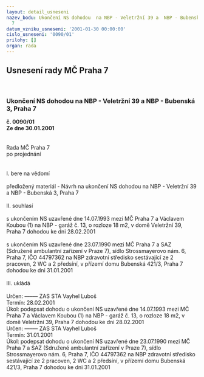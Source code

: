 ```yaml
---
layout: detail_usneseni
nazev_bodu: Ukončení NS dohodou  na NBP - Veletržní 39 a  NBP - Bubenská 3, Praha
  7
datum_vzniku_usneseni: '2001-01-30 00:00:00'
cislo_usneseni: '0090/01'
prilohy: []
organ: rada
---
```

<div id="ucUsn_pList" class="usn">
	<span><h2>Usnesení rady MČ Praha 7 </h2>
<br></span><div class="standBody">
<span><h3>Ukončení NS dohodou  na NBP - Veletržní 39 a  NBP - Bubenská 3, Praha 7</h3></span><div class="center">
		<strong>č. 0090/01</strong><br>
	</div>
<div class="center">
		<strong>Ze dne 30.01.2001</strong><br><br>
	</div>
<br>Rada MČ Praha 7<br>po projednání<br><br><br>I.	bere na vědomí<br><br> předložený materiál - Návrh na ukončení NS dohodou na NBP  - Veletržní 39 a NBP -  Bubenská 3, Praha 7<br><br>II.	souhlasí <br><br>s ukončením NS uzavřené dne 14.07.1993 mezi MČ Praha 7 a Václavem Koubou (1) na NBP - garáž č. 13, o rozloze 18 m2, v domě Veletržní 39, Praha 7 dohodou ke dni 28.02.2001 <br><br>s ukončením NS uzavřené dne 23.07.1990 mezi MČ Praha 7 a SAZ (Sdružené ambulantní zařízení v Praze 7), sídlo Strossmayerovo nám. 6, Praha 7, IČO 44797362 na NBP zdravotní středisko sestávající ze 2 pracoven, 2 WC a 2 předsíní, v přízemí domu Bubenská 421/3, Praha 7 dohodou ke dni 31.01.2001<br><br>III.	ukládá <br><br> Určen:	–––––	ZAS STA Vayhel Luboš<br>Termín: 28.02.2001<br>Úkol:	podepsat dohodu o ukončení NS uzavřené dne 14.07.1993 mezi MČ Praha 7 a Václavem Koubou (1) na NBP - garáž č. 13, o rozloze 18 m2, v domě Veletržní 39, Praha 7 dohodou ke dni 28.02.2001 <br>  Určen:	–––––	ZAS STA Vayhel Luboš<br>Termín: 31.01.2001<br>Úkol:	podepsat dohodu o ukončení NS uzavřené dne 23.07.1990 mezi MČ Praha 7 a SAZ (Sdružené ambulantní zařízení v Praze 7), sídlo Strossmayerovo nám. 6, Praha 7, IČO 44797362 na NBP zdravotní středisko sestávající ze 2 pracoven, 2 WC a 2 předsíní, v přízemí domu Bubenská 421/3, Praha 7 dohodou ke dni 31.01.2001 <br>    <br><br> <br>
</div>
</div>